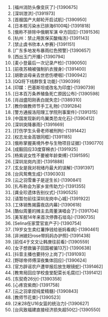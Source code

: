 
1. [福州消防头像变灰了]-[1390675]
1. [深圳泄洪]-[1391973]
1. [首艘国产大邮轮开启试航]-[1390950]
1. [日本核污染水已排海6100吨]-[1391818]
1. [俄称不排除中俄朝军演 中方回应]-[1391536]
1. [杭州：禁止用医保买酸梅汤]-[1391143]
1. [禁止虞书欣本人参赛]-[1391151]
1. [广东多地发布暴雨红色预警]-[1390657]
1. [西出玉门开播]-[1390794]
1. [麦小登最后一次记录产检]-[1390050]
1. [前夜苏楠被强制扒衣搜身]-[1391400]
1. [胡歌谈母亲去世悲伤哽咽]-[1390942]
1. [QQ将下线群恢复功能]-[1390399]
1. [印媒：巴基斯坦或改名为印度]-[1390739]
1. [日本百万条养殖鱼死亡原因公布]-[1390598]
1. [肖战盛阳刚表白就失恋]-[1389310]
1. [教你做教师节手工礼物]-[1391284]
1. [警方通报洛阳理工学院刑事案件]-[1391315]
1. [中国发现新的鸟翼类恐龙化石]-[1390412]
1. [深圳突降暴雨]-[1391669]
1. [打伤学生头骨老师被刑拘]-[1391442]
1. [权志龙金高银同框]-[1391185]
1. [俄称掌握美境外参与生物项目证据]-[1390770]
1. [成毅回应33度穿棉衣]-[1391925]
1. [杨紫说女性不要被年龄束缚]-[1391595]
1. [深圳龙岗内涝]-[1391888]
1. [玄女是我对祝绪丹最大的误解]-[1391397]
1. [台风鸳鸯生成]-[1390303]
1. [云之羽雪重子是逆生长]-[1390841]
1. [扎布称会为家乡宣传助力]-[1391355]
1. [龚全珍遗体告别仪式]-[1390525]
1. [请暂勿前往深圳龙岗中心城]-[1391922]
1. [工体销售揭露夜店内幕]-[1390618]
1. [酷似周董的摊主去周董演唱会了]-[1391704]
1. [美军舰14年来首次停靠石垣岛]-[1390735]
1. [Selina任家萱官宣产子]-[1390754]
1. [19岁女生卖红薯挣钱给爸妈看病]-[1390461]
1. [非洲媳妇rose带妈妈办护照]-[1391438]
1. [前任4于文文让韩庚往前看]-[1390559]
1. [女子想救骗子回国被骗13万]-[1390638]
1. [抖音主播也要持分上岗了]-[1391093]
1. [野球帝师傅深夜集体回应]-[1390624]
1. [官方辟谣农户遭举报后放生眼镜蛇]-[1391462]
1. [教育局回应学校食堂配菜长毛腐烂]-[1391412]
1. [东契奇26分]-[1390358]
1. [心疼宫紫商]-[1391758]
1. [云之羽拿捏纯爱精髓]-[1390843]
1. [教师节花束]-[1390523]
1. [2米28在U16女篮的统治力]-[1390627]
1. [台风致福建直接经济损失超50亿]-[1390550]